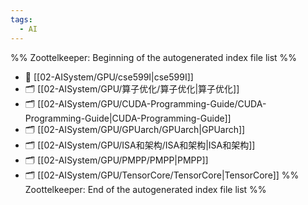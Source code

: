 ```yaml
---
tags:
  - AI
---
```

%% Zoottelkeeper: Beginning of the autogenerated index file list  %%
- 📄 [[02-AISystem/GPU/cse599I|cse599I]]
- 🗂️ [[02-AISystem/GPU/算子优化/算子优化|算子优化]]
- 🗂️ [[02-AISystem/GPU/CUDA-Programming-Guide/CUDA-Programming-Guide|CUDA-Programming-Guide]]
- 🗂️ [[02-AISystem/GPU/GPUarch/GPUarch|GPUarch]]
- 🗂️ [[02-AISystem/GPU/ISA和架构/ISA和架构|ISA和架构]]
- 🗂️ [[02-AISystem/GPU/PMPP/PMPP|PMPP]]
- 🗂️ [[02-AISystem/GPU/TensorCore/TensorCore|TensorCore]]
%% Zoottelkeeper: End of the autogenerated index file list  %%
